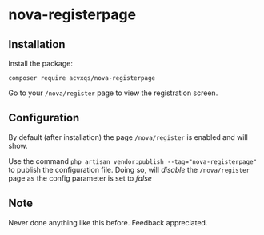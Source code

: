 # nova-registerpage

## Installation

Install the package:

`composer require acvxqs/nova-registerpage`

Go to your `/nova/register` page to view the registration screen.

## Configuration

By default (after installation) the page `/nova/register` is enabled and will show.

Use the command `php artisan vendor:publish --tag="nova-registerpage"` to publish the configuration file. Doing so, will _disable_ the `/nova/register` page as the config parameter is set to _false_

## Note

Never done anything like this before. Feedback appreciated. 
